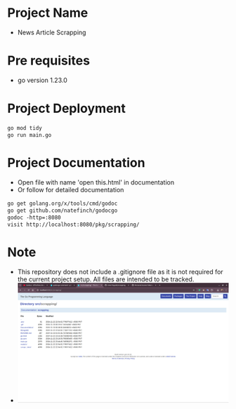 # Project Name
- News Article Scrapping

# Pre requisites
- go version 1.23.0

# Project Deployment

```
go mod tidy
go run main.go
```

# Project Documentation
- Open file with name 'open this.html' in documentation
- Or follow for detailed documentation
```
go get golang.org/x/tools/cmd/godoc
go get github.com/natefinch/godocgo
godoc -http=:8080 
visit http://localhost:8080/pkg/scrapping/
```
# Note
- This repository does not include a .gitignore file as it is not required for the current project setup. All files are intended to be tracked.
- ![alt text](image.png)